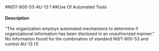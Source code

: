#NIST-800-53-AU-13 1
##Use Of Automated Tools
#### Description
"The organization employs automated mechanisms to determine if organizational information has been disclosed in an unauthorized manner."
No information found for the combination of standard NIST-800-53 and control AU-13 (1)
